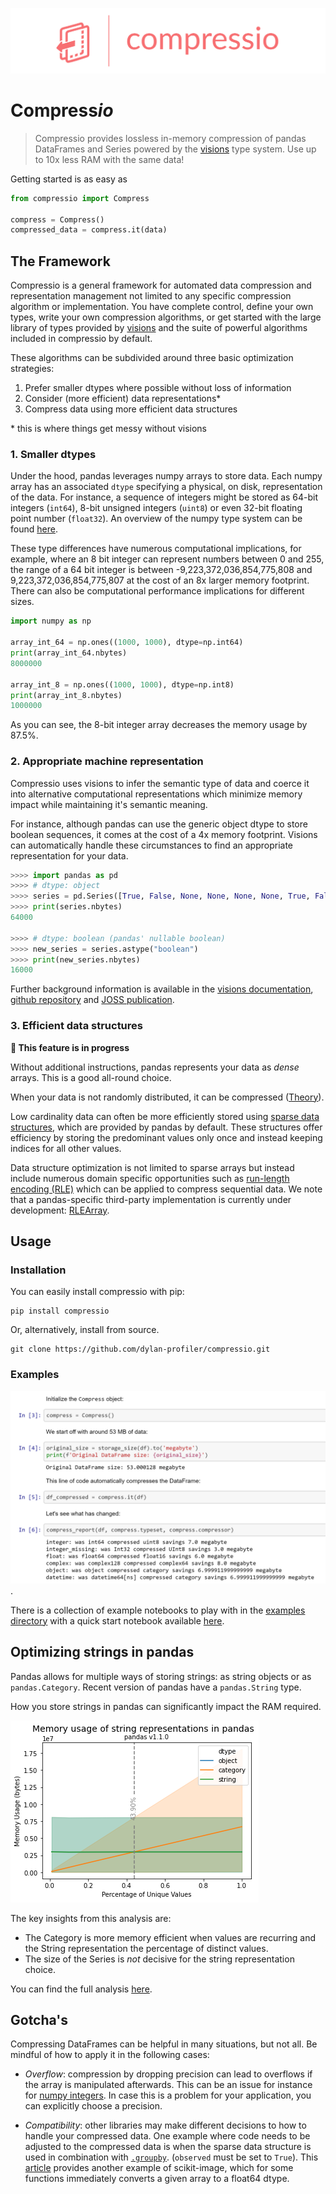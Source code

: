 ![Compressio Logo](images/logo/compressio-logos_transparent_banner.png)

# Compress*io*

> Compressio provides lossless in-memory compression of pandas DataFrames and Series powered by the [visions](https://github.com/dylan-profiler/visions) type system. Use up to 10x less RAM with the same data!

Getting started is as easy as

```python
from compressio import Compress

compress = Compress()
compressed_data = compress.it(data)

```


## The Framework

Compressio is a general framework for automated data compression and representation management not limited to any specific compression algorithm or implementation.
You have complete control, define your own types, write your own compression algorithms, or get started with the large library of types provided by [visions](https://dylan-profiler.github.io/visions/visions/api/types.html) and the suite of powerful algorithms included in compressio by default.


These algorithms can be subdivided around three basic optimization strategies:

1. Prefer smaller dtypes where possible without loss of information
2. Consider (more efficient) data representations*
3. Compress data using more efficient data structures

\* this is where things get messy without visions

### 1. Smaller dtypes

Under the hood, pandas leverages numpy arrays to store data.
Each numpy array has an associated `dtype` specifying a physical, on disk, representation of the data.
For instance, a sequence of integers might be stored as 64-bit integers (`int64`), 8-bit unsigned integers (`uint8`) or even 32-bit floating point number (`float32`).
An overview of the numpy type system can be found [here](https://numpy.org/doc/stable/user/basics.types.html).

These type differences have numerous computational implications, for example, where an 8 bit integer can represent numbers between 0 and 255, the range of a 64 bit integer is  between -9,223,372,036,854,775,808 and 9,223,372,036,854,775,807 at the cost of an 8x larger memory footprint.
There can also be computational performance implications for different sizes.

```python
import numpy as np

array_int_64 = np.ones((1000, 1000), dtype=np.int64)
print(array_int_64.nbytes)
8000000

array_int_8 = np.ones((1000, 1000), dtype=np.int8)
print(array_int_8.nbytes)
1000000
```

As you can see, the 8-bit integer array decreases the memory usage by 87.5%.

### 2. Appropriate machine representation

Compressio uses visions to infer the semantic type of data and coerce it into alternative computational representations which minimize memory impact while maintaining it's semantic meaning.


For instance, although pandas can use the generic object dtype to store boolean sequences, it comes at the cost of a 4x memory footprint.
Visions can automatically handle these circumstances to find an appropriate representation for your data.

```python
>>>> import pandas as pd
>>>> # dtype: object
>>>> series = pd.Series([True, False, None, None, None, None, True, False] * 1000)
>>>> print(series.nbytes)
64000

>>>> # dtype: boolean (pandas' nullable boolean)
>>>> new_series = series.astype("boolean")
>>>> print(new_series.nbytes)
16000
```

Further background information is available in the [visions documentation](https://dylan-profiler.github.io/visions/visions/applications/compression.html), [github repository](https://github.com/dylan-profiler/visions) and [JOSS publication](https://joss.theoj.org/papers/10.21105/joss.02145).

### 3. Efficient data structures

**🚧 This feature is in progress**

Without additional instructions, pandas represents your data as *dense* arrays. This is a good all-round choice. 

When your data is not randomly distributed, it can be compressed ([Theory](https://simonbrugman.nl/2020/04/02/searching-for-neural-networks-with-low-kolmogorov-complexity.html#kolmogorov-complexity)).

Low cardinality data can often be more efficiently stored using [sparse data structures](https://pandas.pydata.org/pandas-docs/stable/reference/api/pandas.arrays.SparseArray.html#pandas.arrays.SparseArray), which are provided by pandas by default. 
These structures offer efficiency by storing the predominant values only once and instead keeping indices for all other values.

Data structure optimization is not limited to sparse arrays but instead include numerous domain specific opportunities such as [run-length encoding (RLE)](https://www.dlsi.ua.es/~carrasco/papers/RLE%20-%20Run%20length%20Encoding.html) which can be applied to compress sequential data. 
We note that a pandas-specific third-party implementation is currently under development: [RLEArray](https://github.com/JDASoftwareGroup/rle-array).

## Usage

### Installation

You can easily install compressio with pip:

```
pip install compressio
```

Or, alternatively, install from source.

```
git clone https://github.com/dylan-profiler/compressio.git
```

### Examples

[![Code example](images/notebook-example.png)](examples/notebooks/Compressio.ipynb).

There is a collection of example notebooks to play with in the [examples directory](examples/notebooks/) with a quick start notebook available [here](examples/notebooks/Compressio.ipynb).

## Optimizing strings in pandas

Pandas allows for multiple ways of storing strings: as string objects or as `pandas.Category`. Recent version of pandas have a `pandas.String` type.

How you store strings in pandas can significantly impact the RAM required. 

[![Memory usage of string representations in pandas](images/str-type-1.1.0.png)](examples/notebooks/pandas%20string%20type%20analysis.ipynb)

The key insights from this analysis are:
- The Category is more memory efficient when values are recurring and the String representation the percentage of distinct values. 
- The size of the Series is _not_ decisive for the string representation choice.

You can find the full analysis [here](examples/notebooks/pandas%20string%20type%20analysis.ipynb).

## Gotcha's

Compressing DataFrames can be helpful in many situations, but not all.
Be mindful of how to apply it in the following cases:

- _Overflow_: compression by dropping precision can lead to overflows if the array is manipulated afterwards. 
This can be an issue for instance for [numpy integers](https://mortada.net/can-integer-operations-overflow-in-python.html). In case this is a problem for your application, you can explicitly choose a precision.

- _Compatibility_: other libraries may make different decisions to how to handle your compressed data.
One example where code needs to be adjusted to the compressed data is when the sparse data structure is used in combination with [`.groupby`](https://pandas.pydata.org/pandas-docs/stable/reference/api/pandas.DataFrame.groupby.html). (`observed` must be set to `True`).
This [article](https://pythonspeed.com/articles/numpy-memory-footprint/#when-these-strategies-wont-work) provides another example of scikit-image, which for some functions immediately converts a given array to a float64 dtype.
